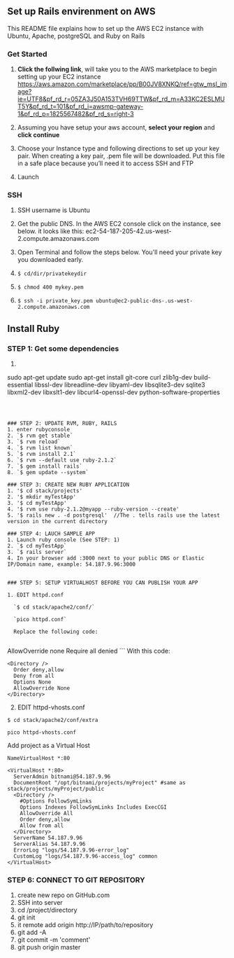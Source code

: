 ## Set up Rails envirenment on AWS
This README file explains how to set up the AWS EC2 instance with Ubuntu, Apache, postgreSQL and Ruby on Rails

### Get Started

1. **Click the follwing link**, will take you to the AWS marketplace to begin setting up your EC2 instance
https://aws.amazon.com/marketplace/pp/B00JV8XNKQ/ref=gtw_msl_image?ie=UTF8&pf_rd_r=05ZA3J50A153TVH69TTW&pf_rd_m=A33KC2ESLMUT5Y&pf_rd_t=101&pf_rd_i=awsmp-gateway-1&pf_rd_p=1825567482&pf_rd_s=right-3

2. Assuming you have setup your aws account, **select your region** and **click continue**

3. Choose your Instance type and following directions to set up your key pair. When creating a key pair, .pem file will be downloaded.  Put this file in a safe place because you’ll need it to access SSH and FTP

4. Launch

 
### SSH

1. SSH username is Ubuntu

2. Get the public DNS. In the AWS EC2 console click on the instance, see below.
it looks like this: ec2-54-187-205-42.us-west-2.compute.amazonaws.com

3. Open Terminal and follow the steps below.  You'll need your private key you downloaded early.

4. `$ cd/dir/privatekeydir`

5. `$ chmod 400 mykey.pem`

6. `$ ssh -i private_key.pem ubuntu@ec2-public-dns-.us-west-2.compute.amazonaws.com`


## Install Ruby


### STEP 1: Get some dependencies 
1. ```
sudo apt-get update
sudo apt-get install git-core curl zlib1g-dev build-essential libssl-dev libreadline-dev libyaml-dev libsqlite3-dev sqlite3 libxml2-dev libxslt1-dev libcurl4-openssl-dev python-software-properties
```



### STEP 2: UPDATE RVM, RUBY, RAILS
1. enter rubyconsole
2. `$ rvm get stable`
3. `$ rvm reload`
4. `$ rvm list known`
5. `$ rvm install 2.1`
6. `$ rvm --default use ruby-2.1.2`
7. `$ gem install rails`
8. `$ gem update --system`

### STEP 3: CREATE NEW RUBY APPLICATION
1. '$ cd stack/projects'
2. '$ mkdir myTestApp'
3. '$ cd myTestApp'
4. '$ rvm use ruby-2.1.2@myapp --ruby-version --create'
5. '$ rails new . -d postgresql'  //The . tells rails use the latest version in the current directory

### STEP 4: LAUCH SAMPLE APP
1. Launch ruby console (See STEP: 1)
2. `$ cd myTestApp`
3. `$ rails server`
4. In your browser add :3000 next to your public DNS or Elastic IP/Domain name, example: 54.187.9.96:3000


### STEP 5: SETUP VIRTUALHOST BEFORE YOU CAN PUBLISH YOUR APP
 
1. EDIT httpd.conf 

  `$ cd stack/apache2/conf/`

  `pico httpd.conf`

  Replace the following code:
  
  ```
  <Directory />
    AllowOverride none
    Require all denied
  </Directory>
  ```
  With this code:
  
  ```
  <Directory />
    Order deny,allow
    Deny from all
    Options None
    AllowOverride None
  </Directory>
  ```
  
2. EDIT httpd-vhosts.conf

  `$ cd stack/apache2/conf/extra`

  `pico httpd-vhosts.conf`
  
  Add project as a Virtual Host
  
  ```
  NameVirtualHost *:80
  
  <VirtualHost *:80>
    ServerAdmin bitnami@54.187.9.96
    DocumentRoot "/opt/bitnami/projects/myProject" #same as stack/projects/myProject/public
    <Directory />
      #Options FollowSymLinks
      Options Indexes FollowSymLinks Includes ExecCGI
      AllowOverride All
      Order deny,allow
      Allow from all
    </Directory>
    ServerName 54.187.9.96
    ServerAlias 54.187.9.96
    ErrorLog "logs/54.187.9.96-error_log"
    CustomLog "logs/54.187.9.96-access_log" common
  </VirtualHost>
  ```

### STEP 6: CONNECT TO GIT REPOSITORY
1. create new repo on GitHub.com
2. SSH into server
3. cd /project/directory
4. git init 
5. it remote add origin http://IP/path/to/repository
6. git add -A 
7. git commit -m 'comment'
8. git push origin master





